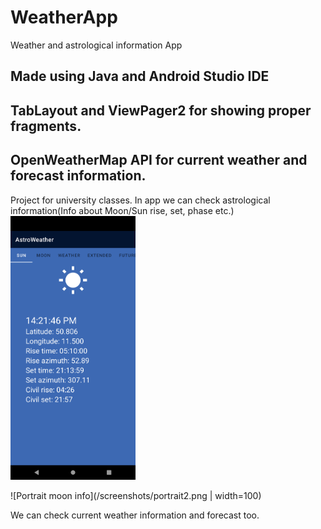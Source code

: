 # WeatherApp
Weather and astrological information App

## Made using Java and Android Studio IDE
## TabLayout and ViewPager2 for showing proper fragments.
## OpenWeatherMap API for current weather and forecast information.

Project for university classes.
In app we can check astrological information(Info about Moon/Sun rise, set, phase etc.)
<img src="/screenshots/portrait1.png" width="200">

![Portrait moon info](/screenshots/portrait2.png | width=100)

We can check current weather information and forecast too.
